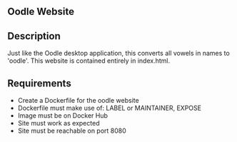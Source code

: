 ## Oodle Website

## Description

Just like the Oodle desktop application, this converts all
vowels in names to 'oodle'. This website is contained entirely
in index.html.

## Requirements

* Create a Dockerfile for the oodle website
* Dockerfile must make use of:
  LABEL or MAINTAINER, EXPOSE
* Image must be on Docker Hub
* Site must work as expected
* Site must be reachable on port 8080
